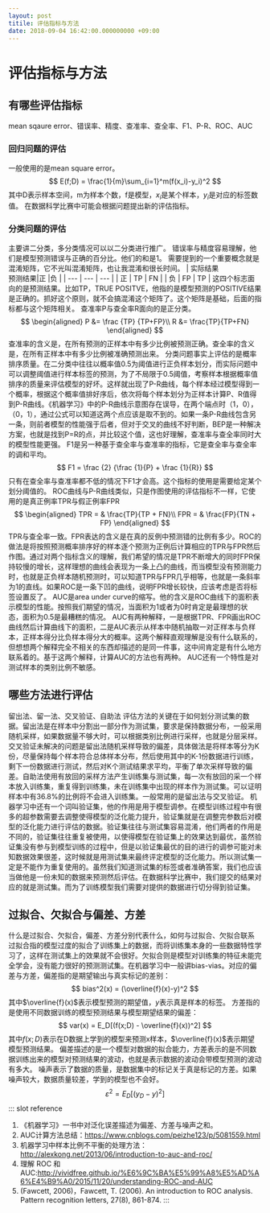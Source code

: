 ```yaml
---
layout: post
titile: 评估指标与方法
date: 2018-09-04 16:42:00.000000000 +09:00
---
```


# 评估指标与方法

## 有哪些评估指标
mean sqaure error、错误率、精度、查准率、查全率、F1、P-R、ROC、AUC
### 回归问题的评估
一般使用的是mean square error。
$$
E(f;D) = \frac{1}{m}\sum_{i=1}^m(f(x_i)-y_i)^2
$$
其中D表示样本空间，m为样本个数，f是模型，$x_i$是某个样本，$y_i$是对应的标签数值。
在数据科学比赛中可能会根据问题提出新的评估指标。
### 分类问题的评估
主要讲二分类，多分类情况可以以二分类进行推广。
错误率与精度容易理解，他们是模型预测错误与正确的百分比。他们的和是1。
需要提到的一个重要概念就是混淆矩阵，它不光叫混淆矩阵，也让我混淆和很长时间。
| 实际结果<br>预测结果|正  |负  |
| --- | --- | --- |
| 正 | TP | FN |
| 负 | FP | TP |
这四个标志面向的是预测结果。比如TP，TRUE POSITVE，他指的是模型预测的POSITIVE结果是正确的。抓好这个原则，就不会搞混淆这个矩阵了。这个矩阵是基础，后面的指标都与这个矩阵相关。
查准率P与查全率R面向的是正分类。
$$
\begin{aligned}
P &= \frac {TP} {TP+FP}\\ R &= \frac{TP}{TP+FN}
\end{aligned}
$$
查准率的含义是，在所有预测的正样本中有多少比例被预测正确。查全率的含义是，在所有正样本中有多少比例被准确预测出来。
分类问题事实上评估的是概率排序质量。在二分类中往往以概率值0.5为阈值进行正负样本划分，而实际问题中可以调整阈值进行样本标签的预测，为了不局限于0.5阈值，考察样本根据概率值排序的质量来评估模型的好坏。这样就出现了P-R曲线，每个样本经过模型得到一个概率，根据这个概率值排好序后，依次将每个样本划分为正样本计算P、R值得到P-R曲线。《机器学习》中的P-R曲线示意图存在误导，在两个端点时（1，0），（0，1），通过公式可以知道这两个点应该是取不到的。如果一条P-R曲线包含另一条，则前者模型的性能强于后者，但对于交叉的曲线不好判断，BEP是一种解决方案，也就是找到P=R的点，并比较这个值，这也好理解，查准率与查全率同时大的模型性能更强。
F1是另一种基于查全率与查准率的指标，它是查全率与查全率的调和平均。
$$
F1 = \frac {2} {\frac {1}{P} + \frac {1}{R}}
$$
只有在查全率与查准率都不低的情况下F1才会高。这个指标的使用是需要给定某个划分阈值的。
ROC曲线与P-R曲线类似，只是作图使用的评估指标不一样，它使用的是真正例率TPR与假正例率FPR
$$
\begin{aligned}
TPR = & \frac{TP}{TP + FN}\\
FPR = & \frac{FP}{TN + FP}
\end{aligned}
$$
TPR与查全率一致。FPR表达的含义是在真的反例中预测错的比例有多少。ROC的做法是将按照预测概率排序好的样本逐个预测为正例后计算相应的TPR与FPR然后作图。通过对两个指标含义的理解，我们希望的情况是TPR不断增大的同时FPR保持较慢的增长，这样理想的曲线会表现为一条上凸的曲线，而当模型没有预测能力时，也就是正负样本随机预测时，可以知道TPR与FPR几乎相等，也就是一条斜率为1的直线。如果ROC是一条下凹的曲线，说明FPR增长较快，应该考虑是否将标签设置反了。
AUC是area under curve的缩写。他的含义是ROC曲线下的面积表示模型的性能。按照我们期望的情况，当面积为1或者为0时肯定是最理想的状态，面积为0.5是最糟糕的情况。
AUC有两种解释，一是根据TPR、FPR画出ROC曲线然后计算曲线下的面积，二是AUC表示从样本中随机抽取一对正样本与负样本，正样本得分比负样本得分大的概率。这两个解释直观理解是没有什么联系的，但想想两个解释完全不相关的东西却描述的是同一件事，这中间肯定是有什么地方联系着的。基于这两个解释，计算AUC的方法也有两种。
AUC还有一个特性是对测试样本的类别比例不敏感。
## 哪些方法进行评估
留出法、留一法、交叉验证、自助法
评估方法的关键在于如何划分测试集的数据。留出法是在样本中分割出一部分作为测试集，要求是保持数据分布，一般采用随机采样，如果数据量不够大时，可以根据类别比例进行采样，也就是分层采样。交叉验证未解决的问题是留出法随机采样导致的偏差，具体做法是将样本等分为K份，尽量保持每个样本符合总体样本分布，然后使用其中的K-1份数据进行训练，剩下一份数据进行测试，然后对K个测试结果求平均，平衡了单次采样导致的偏差。自助法使用有放回的采样方法产生训练集与测试集，每一次有放回的采一个样本放入训练集，重复得到训练集，未在训练集中出现的样本作为测试集。可以证明样本中有36.8%的比例将不会进入训练集。一般常用的是留出法与交叉验证。
机器学习中还有一个词叫验证集，他的作用是用于模型调参。在模型训练过程中有很多的超参数需要去调整使得模型的泛化能力提升，验证集就是在调整完参数后对模型的泛化能力进行评估的数据。验证集往往与测试集容易混淆，他们两者的作用是不同的，验证集往往重复被使用，以使得模型在验证集上的效果达到最优，虽然验证集没有参与到模型训练的过程中，但是以验证集最优的目的进行的调参可能对未知数据效果很差，这时候就是用测试集来最终评定模型的泛化能力。所以测试集一定是不能作为重复使用的。虽然我们知道测试集的标签或者准确答案，我们也应该当做他是一份未知的数据来预测然后评估。在数据科学比赛中，我们提交的结果对应的就是测试集。而为了训练模型我们需要对提供的数据进行切分得到验证集。
## 过拟合、欠拟合与偏差、方差
什么是过拟合、欠拟合，偏差、方差分别代表什么，如何与过拟合、欠拟合联系
过拟合指的模型过度的拟合了训练集上的数据，而将训练集本身的一些数据特性学习了，这样在测试集上的效果就不会很好。欠拟合则是模型对训练集的特征未能完全学会，没有能力很好的预测测试集。在机器学习中一般讲bias-vias。对应的偏差与方差，偏差指的是期望输出与真实标记的差别：
$$
bias^2(x) = (\overline{f}(x)-y)^2
$$
其中$\overline{f}(x)$表示模型预测的期望值，$y$表示真是样本的标签。
方差指的是使用不同数据训练的模型预测结果与模型期望结果的偏差：
$$
var(x) = E_D[(f(x;D) - \overline{f}(x))^2]
$$
其中$f(x;D)$表示在D数据上学到的模型来预测x样本，$\overline{f}(x)$表示期望模型预测结果。
偏差描述的是一个模型对数据的拟合能力，方差表示的是不同数据训练出来的模型对预测结果的波动，也就是表示数据的波动会带模型预测的波动有多大。
噪声表示了数据的质量，是数据集中的标记关于真是标记的方差。如果噪声较大，数据质量较差，学到的模型也不会好。
$$
\varepsilon^2 = E_D[(y_D - y)^2]
$$
::: slot reference
1. 《机器学习》一书中对泛化误差描述为偏差、方差与噪声之和。
2. AUC计算方法总结：<https://www.cnblogs.com/peizhe123/p/5081559.html>
3. 机器学习中样本比例不平衡的处理方法：<http://alexkong.net/2013/06/introduction-to-auc-and-roc/>
4. 理解 ROC 和 AUC:<http://vividfree.github.io/%E6%9C%BA%E5%99%A8%E5%AD%A6%E4%B9%A0/2015/11/20/understanding-ROC-and-AUC>
5. (Fawcett, 2006)，Fawcett, T. (2006). An introduction to ROC analysis. Pattern recognition letters, 27(8), 861-874.
:::